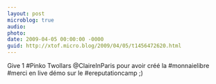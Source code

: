 ```yaml
---
layout: post
microblog: true
audio: 
photo: 
date: 2009-04-05 00:00:00 -0000
guid: http://xtof.micro.blog/2009/04/05/t1456472620.html
---
```

Give 1 #Pinko Twollars @ClaireInParis pour avoir créé la #monnaielibre #merci en live démo sur le #ereputationcamp ;)

